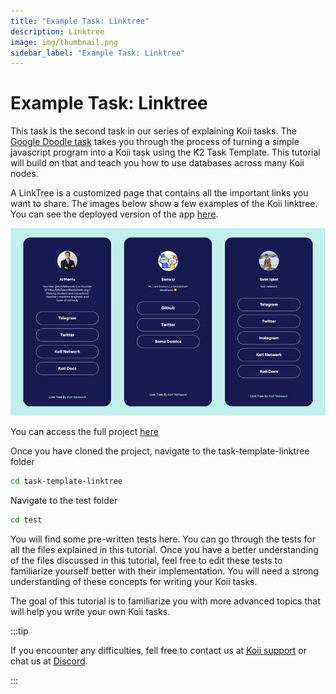 ```yaml
---
title: "Example Task: Linktree"
description: Linktree
image: img/thumbnail.png
sidebar_label: "Example Task: Linktree"
---
```


# Example Task: Linktree

This task is the second task in our series of explaining Koii tasks. The [Google Doodle task](/develop/microservices-and-tasks/google-doodle-task/) takes you through the process of turning a simple javascript program into a Koii task using the K2 Task Template. This tutorial will build on that and teach you how to use databases across many Koii nodes.

A LinkTree is a customized page that contains all the important links you want to share. The images below show a few examples of the Koii linktree. You can see the deployed version of the app <a href="https://linktree.koii.network" target="_blank">here</a>.

![Linktree](../img/linktree.png)

You can access the full project <a href="https://github.com/koii-network/linktree-app" target="_blank">here</a>

Once you have cloned the project, navigate to the task-template-linktree folder

```bash
cd task-template-linktree
```

Navigate to the test folder

```bash
cd test
```

You will find some pre-written tests here. You can go through the tests for all the files explained in this tutorial. Once you have a better understanding of the files discussed in this tutorial, feel free to edit these tests to familiarize yourself better with their implementation. You will need a strong understanding of these concepts for writing your Koii tasks.


The goal of this tutorial is to familiarize you with more advanced topics that will help you write your own Koii tasks.


:::tip

If you encounter any difficulties, fell free to contact us at [Koii support](https://share.hsforms.com/1Nmy8p6zWSN2J2skJn5EcOQc20dg) or chat us at [Discord](https://discord.com/invite/koii).

:::


